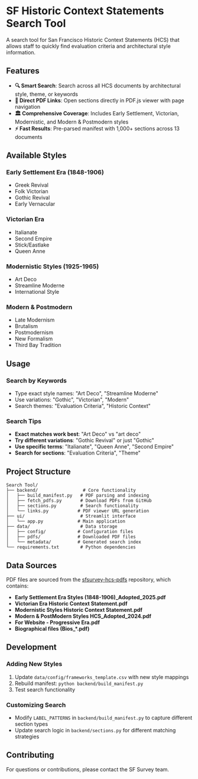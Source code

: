 # SF Historic Context Statements Search Tool

A search tool for San Francisco Historic Context Statements (HCS) that allows staff to quickly find evaluation criteria and architectural style information.

## Features

- **🔍 Smart Search**: Search across all HCS documents by architectural style, theme, or keywords
- **📖 Direct PDF Links**: Open sections directly in PDF.js viewer with page navigation
- **🏛️ Comprehensive Coverage**: Includes Early Settlement, Victorian, Modernistic, and Modern & Postmodern styles
- **⚡ Fast Results**: Pre-parsed manifest with 1,000+ sections across 13 documents

## Available Styles

### Early Settlement Era (1848-1906)
- Greek Revival
- Folk Victorian  
- Gothic Revival
- Early Vernacular

### Victorian Era
- Italianate
- Second Empire
- Stick/Eastlake
- Queen Anne

### Modernistic Styles (1925-1965)
- Art Deco
- Streamline Moderne
- International Style

### Modern & Postmodern
- Late Modernism
- Brutalism
- Postmodernism
- New Formalism
- Third Bay Tradition


## Usage

### Search by Keywords
- Type exact style names: "Art Deco", "Streamline Moderne"
- Use variations: "Gothic", "Victorian", "Modern"
- Search themes: "Evaluation Criteria", "Historic Context"

### Search Tips
- **Exact matches work best**: "Art Deco" vs "art deco"
- **Try different variations**: "Gothic Revival" or just "Gothic"
- **Use specific terms**: "Italianate", "Queen Anne", "Second Empire"
- **Search for sections**: "Evaluation Criteria", "Theme"

## Project Structure

```
Search Tool/
├── backend/                 # Core functionality
│   ├── build_manifest.py   # PDF parsing and indexing
│   ├── fetch_pdfs.py       # Download PDFs from GitHub
│   ├── sections.py         # Search functionality
│   └── links.py           # PDF viewer URL generation
├── ui/                     # Streamlit interface
│   └── app.py             # Main application
├── data/                   # Data storage
│   ├── config/            # Configuration files
│   ├── pdfs/              # Downloaded PDF files
│   └── metadata/          # Generated search index
└── requirements.txt        # Python dependencies
```

## Data Sources

PDF files are sourced from the [sfsurvey-hcs-pdfs](https://github.com/zeldasfsurvey/sfsurvey-hcs-pdfs) repository, which contains:

- **Early Settlement Era Styles (1848-1906)_Adopted_2025.pdf**
- **Victorian Era Historic Context Statement.pdf**
- **Modernistic Styles Historic Context Statement.pdf**
- **Modern & PostModern Styles HCS_Adopted_2024.pdf**
- **For Website - Progressive Era.pdf**
- **Biographical files (Bios_*.pdf)**

## Development

### Adding New Styles
1. Update `data/config/frameworks_template.csv` with new style mappings
2. Rebuild manifest: `python backend/build_manifest.py`
3. Test search functionality

### Customizing Search
- Modify `LABEL_PATTERNS` in `backend/build_manifest.py` to capture different section types
- Update search logic in `backend/sections.py` for different matching strategies

## Contributing
For questions or contributions, please contact the SF Survey team.
